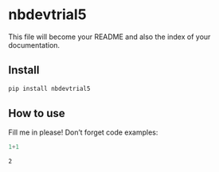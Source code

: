 nbdevtrial5
================

<!-- WARNING: THIS FILE WAS AUTOGENERATED! DO NOT EDIT! -->

This file will become your README and also the index of your
documentation.

## Install

``` sh
pip install nbdevtrial5
```

## How to use

Fill me in please! Don’t forget code examples:

``` python
1+1
```

    2

